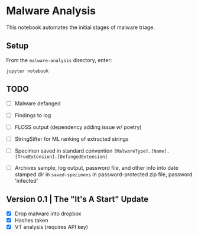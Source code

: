 # Malware Analysis
This notebook automates the initial stages of malware triage.

## Setup
From the `malware-analysis` directory, enter:
```
jupyter notebook
```

## TODO
- [ ] Malware defanged
- [ ] Findings to log
- [ ] FLOSS output (dependency adding issue w/ poetry)
- [ ] StringSifter for ML ranking of extracted strings
- [ ] Specimen saved in standard convention `[MalwareType].[Name].[TrueExtension].[DefangedExtension]`
- [ ] Archives sample, log output, password file, and other info into date stamped dir in `saved-specimens` in password-protected zip file, password 'infected'


## Version 0.1 | The "It's A Start" Update
- [x] Drop malware into dropbox
- [x] Hashes taken 
- [x] VT analysis (requires API key)
